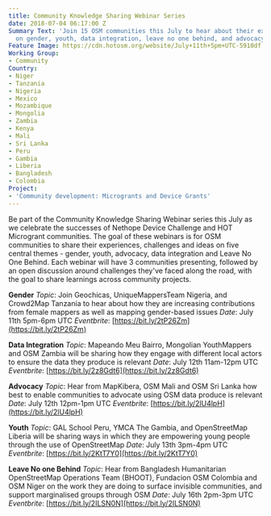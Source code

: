 ```yaml
---
title: Community Knowledge Sharing Webinar Series
date: 2018-07-04 06:17:00 Z
Summary Text: 'Join 15 OSM communities this July to hear about their experiences focusing
  on gender, youth, data integration, leave no one behind, and advocacy. '
Feature Image: https://cdn.hotosm.org/website/July+11th+5pm+UTC-5910df.png
Working Group:
- Community
Country:
- Niger
- Tanzania
- Nigeria
- Mexico
- Mozambique
- Mongolia
- Zambia
- Kenya
- Mali
- Sri Lanka
- Peru
- Gambia
- Liberia
- Bangladesh
- Colombia
Project:
- 'Community development: Microgrants and Device Grants'
---
```


Be part of the Community Knowledge Sharing Webinar series this July as we celebrate the successes of Nethope Device Challenge and HOT Microgrant communities. The goal of these webinars is for OSM communities to share their experiences, challenges and ideas on five central themes - gender, youth, advocacy, data integration and Leave No One Behind. Each webinar will have 3 communities presenting, followed by an open discussion around challenges they've faced along the road, with the goal to share learnings across community projects.

**Gender**
*Topic*: Join Geochicas, UniqueMappersTeam Nigeria, and Crowd2Map Tanzania to hear about how they are increasing contributions from female mappers as well as mapping gender-based issues
*Date*: July 11th 5pm-6pm UTC
*Eventbrite*: [https://bit.ly/2tP26Zm](https://bit.ly/2tP26Zm)

**Data Integration**
*Topic*: Mapeando Meu Bairro, Mongolian YouthMappers and OSM Zambia will be sharing how they engage with different local actors to ensure the data they produce is relevant
*Date*: July 12th 11am-12pm UTC
*Eventbrite*: [https://bit.ly/2z8Gdt6](https://bit.ly/2z8Gdt6)

**Advocacy**
*Topic*: Hear from MapKibera, OSM Mali and OSM Sri Lanka   how best to enable communities to advocate using OSM data produce is relevant
*Date*: July 12th 12pm-1pm UTC
*Eventbrite*: [https://bit.ly/2lU4lpH](https://bit.ly/2lU4lpH)

**Youth**
*Topic*: GAL School Peru, YMCA The Gambia, and OpenStreetMap Liberia will be sharing ways in which they are empowering young people through the use of OpenStreetMap
*Date*: July 13th 3pm-4pm UTC
*Eventbrite*: [https://bit.ly/2KtT7Y0](https://bit.ly/2KtT7Y0)

**Leave No one Behind**
*Topic*: Hear from Bangladesh Humanitarian OpenStreetMap Operations Team (BHOOT), Fundacion OSM Colombia and OSM Niger on the work they are doing to surface invisible communities, and support marginalised groups through OSM
*Date*: July 16th 2pm-3pm UTC
*Eventbrite*: [https://bit.ly/2ILSN0N](https://bit.ly/2ILSN0N)